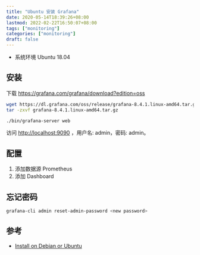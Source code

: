 ```yaml
---
title: "Ubuntu 安装 Grafana"
date: 2020-05-14T18:39:26+08:00
lastmod: 2022-02-22T16:50:07+08:00
tags: ["monitoring"]
categories: ["monitoring"]
draft: false
---
```


- 系统环境 Ubuntu 18.04

## 安装

下载 <https://grafana.com/grafana/download?edition=oss>

```bash
wget https://dl.grafana.com/oss/release/grafana-8.4.1.linux-amd64.tar.gz
tar -zxvf grafana-8.4.1.linux-amd64.tar.gz

./bin/grafana-server web
```

访问 <http://localhost:9090> ，用户名: admin，密码: admin。

## 配置

1. 添加数据源 Prometheus
2. 添加 Dashboard

## 忘记密码

```bash
grafana-cli admin reset-admin-password <new password>
```
## 参考

- [Install on Debian or Ubuntu](https://grafana.com/docs/grafana/latest/installation/debian/)
